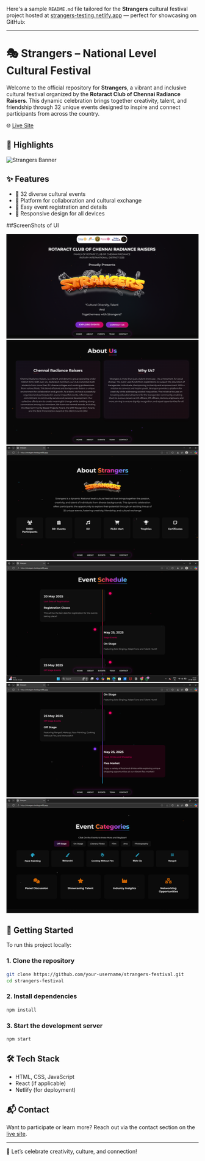 Here's a sample `README.md` file tailored for the **Strangers** cultural festival project hosted at [strangers-testing.netlify.app](https://strangers-testing.netlify.app/) — perfect for showcasing on GitHub:

---

# 🎭 Strangers – National Level Cultural Festival

Welcome to the official repository for **Strangers**, a vibrant and inclusive cultural festival organized by the **Rotaract Club of Chennai Radiance Raisers**. This dynamic celebration brings together creativity, talent, and friendship through 32 unique events designed to inspire and connect participants from across the country.

🌐 [Live Site](https://strangers-testing.netlify.app/)

## 📸 Highlights

![Strangers Banner](https://strangers-testing.netlify.app/images/stranger%20titlee%20001.png)

## ✨ Features

- 🎨 32 diverse cultural events
- 🤝 Platform for collaboration and cultural exchange
- 📅 Easy event registration and details
- 📱 Responsive design for all devices

##ScreenShots of UI

![imagealt](https://github.com/Lakshmipathy-r/Strangers-demo/blob/main/ScreenShots/Screenshot%202025-08-17%20132139.png?raw=true)
![imagealt](https://github.com/Lakshmipathy-r/Strangers-demo/blob/main/ScreenShots/Screenshot%202025-08-17%20132155.png?raw=true)
![imagealt](https://github.com/Lakshmipathy-r/Strangers-demo/blob/main/ScreenShots/Screenshot%202025-08-17%20132219.png?raw=true)
![imagealt](https://github.com/Lakshmipathy-r/Strangers-demo/blob/main/ScreenShots/Screenshot%202025-08-17%20132235.png?raw=true)
![imagealt](https://github.com/Lakshmipathy-r/Strangers-demo/blob/main/ScreenShots/Screenshot%202025-08-17%20132301.png?raw=true)
![imagealt](https://github.com/Lakshmipathy-r/Strangers-demo/blob/main/ScreenShots/Screenshot%202025-08-17%20132314.png?raw=true)

## 🚀 Getting Started

To run this project locally:

### 1. Clone the repository
```bash
git clone https://github.com/your-username/strangers-festival.git
cd strangers-festival
```

### 2. Install dependencies
```bash
npm install
```

### 3. Start the development server
```bash
npm start
```

## 🛠️ Tech Stack

- HTML, CSS, JavaScript
- React (if applicable)
- Netlify (for deployment)

## 📬 Contact

Want to participate or learn more? Reach out via the contact section on the [live site](https://strangers-testing.netlify.app/).

---

🎉 Let’s celebrate creativity, culture, and connection!

